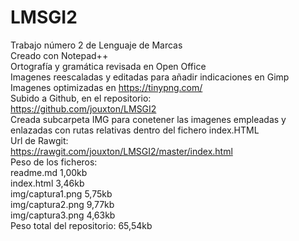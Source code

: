 # LMSGI2
Trabajo número 2 de Lenguaje de Marcas  
Creado con Notepad++  
Ortografía y gramática revisada en Open Office  
Imagenes reescaladas y editadas para añadir indicaciones en Gimp  
Imagenes optimizadas en https://tinypng.com/  
Subido a Github, en el repositorio:  
https://github.com/jouxton/LMSGI2  
Creada subcarpeta IMG para conetener las imagenes empleadas y enlazadas con rutas relativas dentro del fichero index.HTML  
Url de Rawgit:  
https://rawgit.com/jouxton/LMSGI2/master/index.html  
Peso de los ficheros:  
readme.md         1,00kb  
index.html        3,46kb  
img/captura1.png  5,75kb  
img/captura2.png  9,77kb  
img/captura3.png  4,63kb  
Peso total del repositorio: 65,54kb
